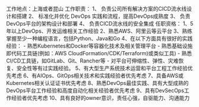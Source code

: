 工作地点：上海或者昆山
工作职责：
1、	负责公司所有解决方案的CICD流水线设计和搭建
2、	标准化并优化 DevOps 实践和流程，提高DevOps成熟度
3、	负责DevOps平台的架构设计和部署
4、	负责CICD流水线的安全集成
任职资格：
1、5年以上DevOps、开发运维相关工作经验
2、熟悉AWS、阿里云等云平台
3、熟练掌握至少一种编程语言，包括Python、Java和Go
4、在以下方面具有很好的实践经验：
\- 熟悉Kubernetes和Docker等容器化技术及相关管理平台
\- 熟悉基础设施即代码工具链(例如：AWS CloudFormation/CDK/Terraform)或类似工具)
\- 熟悉CI/CD工具链，如GitLab、Git、Rancher等
\- 对平台可伸缩性、弹性、灾难恢复、安全性等有过实践经验。
5、有大型生产系统技术运营和平台工程工作经验优先考虑
6、有AIOps、GitOps相关技术和实践经验者优先考虑
7、具备AWS或Kubernetes相关认证证书优先考虑
8、熟悉DevOps最佳实践、具有大型成熟的DevOps平台工作经验和高度自动化相关经验者优先考虑
9、具有DevSecOps工作经验者优先考虑
10、具有良好的owner意识，责任心强，自驱能力、沟通能力